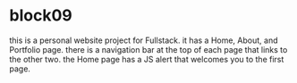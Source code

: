 # block09
this is a personal website project for Fullstack. 
it has a Home, About, and Portfolio page.
there is a navigation bar at the top of each page that links to the other two.
the Home page has a JS alert that welcomes you to the first page.
